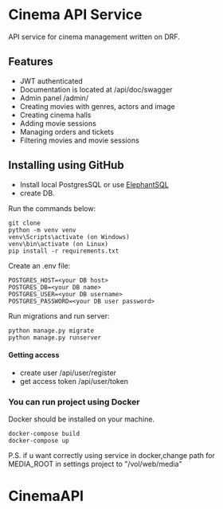 # Cinema API Service
API service for cinema management written on DRF.

## Features
 - JWT authenticated
 - Documentation is located at /api/doc/swagger
 - Admin panel /admin/
 - Creating movies with genres, actors and image
 - Creating cinema halls
 - Adding movie sessions
 - Managing orders and tickets
 - Filtering movies and movie sessions

## Installing using GitHub
- Install local PostgresSQL or use [ElephantSQL](https://www.elephantsql.com/)
- create DB.

Run the commands below:
```shell
git clone 
python -m venv venv
venv\Scripts\activate (on Windows)
venv\bin\activate (on Linux)
pip install -r requirements.txt
```
Create an .env file:
````
POSTGRES_HOST=<your DB host>
POSTGRES_DB=<your DB name>
POSTGRES_USER=<your DB username>
POSTGRES_PASSWORD=<your DB user password>
````
Run migrations and run server:
````
python manage.py migrate
python manage.py runserver
````

#### Getting access

 - create user /api/user/register
 - get access token /api/user/token



### You can run project using Docker 
Docker should be installed on your machine.

````
docker-compose build
docker-compose up
````

P.S.
if u want correctly using service in docker,change path for MEDIA_ROOT in settings project to 
"/vol/web/media"


# CinemaAPI
